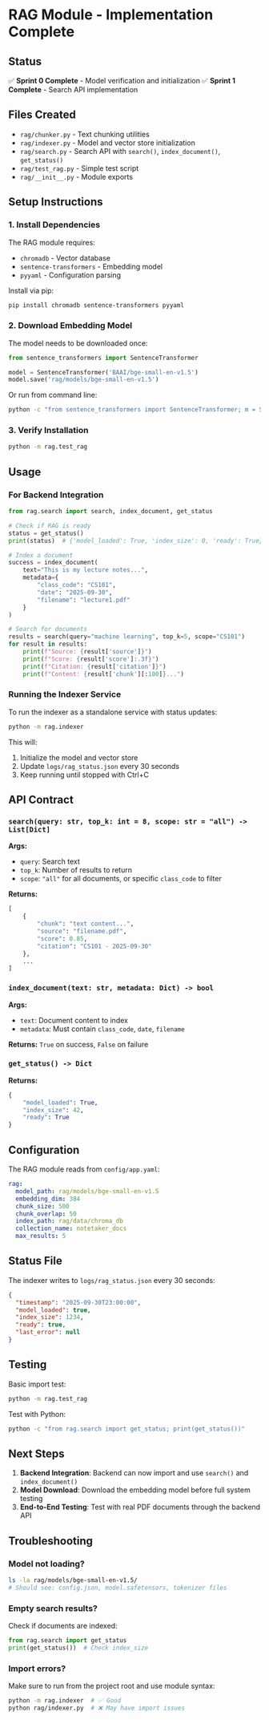# RAG Module - Implementation Complete

## Status

✅ **Sprint 0 Complete** - Model verification and initialization
✅ **Sprint 1 Complete** - Search API implementation

## Files Created

- `rag/chunker.py` - Text chunking utilities
- `rag/indexer.py` - Model and vector store initialization
- `rag/search.py` - Search API with `search()`, `index_document()`, `get_status()`
- `rag/test_rag.py` - Simple test script
- `rag/__init__.py` - Module exports

## Setup Instructions

### 1. Install Dependencies

The RAG module requires:
- `chromadb` - Vector database
- `sentence-transformers` - Embedding model
- `pyyaml` - Configuration parsing

Install via pip:
```bash
pip install chromadb sentence-transformers pyyaml
```

### 2. Download Embedding Model

The model needs to be downloaded once:

```python
from sentence_transformers import SentenceTransformer

model = SentenceTransformer('BAAI/bge-small-en-v1.5')
model.save('rag/models/bge-small-en-v1.5')
```

Or run from command line:
```bash
python -c "from sentence_transformers import SentenceTransformer; m = SentenceTransformer('BAAI/bge-small-en-v1.5'); m.save('rag/models/bge-small-en-v1.5')"
```

### 3. Verify Installation

```bash
python -m rag.test_rag
```

## Usage

### For Backend Integration

```python
from rag.search import search, index_document, get_status

# Check if RAG is ready
status = get_status()
print(status)  # {'model_loaded': True, 'index_size': 0, 'ready': True}

# Index a document
success = index_document(
    text="This is my lecture notes...",
    metadata={
        "class_code": "CS101",
        "date": "2025-09-30",
        "filename": "lecture1.pdf"
    }
)

# Search for documents
results = search(query="machine learning", top_k=5, scope="CS101")
for result in results:
    print(f"Source: {result['source']}")
    print(f"Score: {result['score']:.3f}")
    print(f"Citation: {result['citation']}")
    print(f"Content: {result['chunk'][:100]}...")
```

### Running the Indexer Service

To run the indexer as a standalone service with status updates:

```bash
python -m rag.indexer
```

This will:
1. Initialize the model and vector store
2. Update `logs/rag_status.json` every 30 seconds
3. Keep running until stopped with Ctrl+C

## API Contract

### `search(query: str, top_k: int = 8, scope: str = "all") -> List[Dict]`

**Args:**
- `query`: Search text
- `top_k`: Number of results to return
- `scope`: `"all"` for all documents, or specific `class_code` to filter

**Returns:**
```python
[
    {
        "chunk": "text content...",
        "source": "filename.pdf",
        "score": 0.85,
        "citation": "CS101 - 2025-09-30"
    },
    ...
]
```

### `index_document(text: str, metadata: Dict) -> bool`

**Args:**
- `text`: Document content to index
- `metadata`: Must contain `class_code`, `date`, `filename`

**Returns:** `True` on success, `False` on failure

### `get_status() -> Dict`

**Returns:**
```python
{
    "model_loaded": True,
    "index_size": 42,
    "ready": True
}
```

## Configuration

The RAG module reads from `config/app.yaml`:

```yaml
rag:
  model_path: rag/models/bge-small-en-v1.5
  embedding_dim: 384
  chunk_size: 500
  chunk_overlap: 50
  index_path: rag/data/chroma_db
  collection_name: notetaker_docs
  max_results: 5
```

## Status File

The indexer writes to `logs/rag_status.json` every 30 seconds:

```json
{
  "timestamp": "2025-09-30T23:00:00",
  "model_loaded": true,
  "index_size": 1234,
  "ready": true,
  "last_error": null
}
```

## Testing

Basic import test:
```bash
python -m rag.test_rag
```

Test with Python:
```bash
python -c "from rag.search import get_status; print(get_status())"
```

## Next Steps

1. **Backend Integration**: Backend can now import and use `search()` and `index_document()`
2. **Model Download**: Download the embedding model before full system testing
3. **End-to-End Testing**: Test with real PDF documents through the backend API

## Troubleshooting

### Model not loading?
```bash
ls -la rag/models/bge-small-en-v1.5/
# Should see: config.json, model.safetensors, tokenizer files
```

### Empty search results?
Check if documents are indexed:
```python
from rag.search import get_status
print(get_status())  # Check index_size
```

### Import errors?
Make sure to run from the project root and use module syntax:
```bash
python -m rag.indexer  # ✅ Good
python rag/indexer.py  # ❌ May have import issues
```
